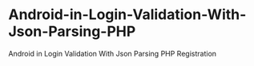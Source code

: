 # Android-in-Login-Validation-With-Json-Parsing-PHP
Android in Login Validation With Json Parsing PHP Registration 
